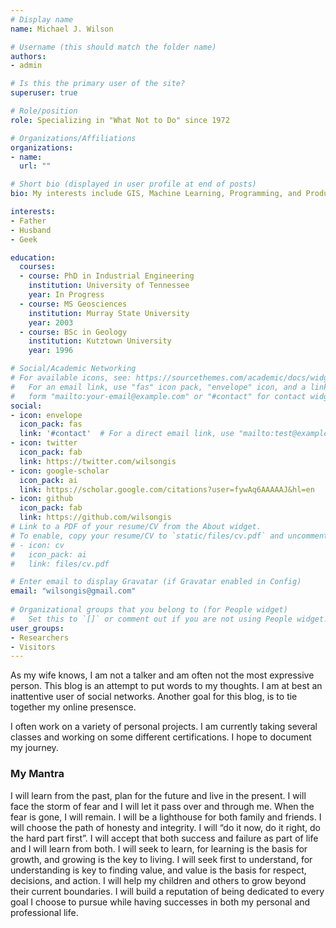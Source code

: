 ```yaml
---
# Display name
name: Michael J. Wilson

# Username (this should match the folder name)
authors:
- admin

# Is this the primary user of the site?
superuser: true

# Role/position
role: Specializing in "What Not to Do" since 1972

# Organizations/Affiliations
organizations:
- name: 
  url: ""

# Short bio (displayed in user profile at end of posts)
bio: My interests include GIS, Machine Learning, Programming, and Productivity.

interests:
- Father
- Husband
- Geek

education:
  courses:
  - course: PhD in Industrial Engineering
    institution: University of Tennessee
    year: In Progress
  - course: MS Geosciences
    institution: Murray State University
    year: 2003
  - course: BSc in Geology
    institution: Kutztown University
    year: 1996

# Social/Academic Networking
# For available icons, see: https://sourcethemes.com/academic/docs/widgets/#icons
#   For an email link, use "fas" icon pack, "envelope" icon, and a link in the
#   form "mailto:your-email@example.com" or "#contact" for contact widget.
social:
- icon: envelope
  icon_pack: fas
  link: '#contact'  # For a direct email link, use "mailto:test@example.org".
- icon: twitter
  icon_pack: fab
  link: https://twitter.com/wilsongis
- icon: google-scholar
  icon_pack: ai
  link: https://scholar.google.com/citations?user=fywAq6AAAAAJ&hl=en
- icon: github
  icon_pack: fab
  link: https://github.com/wilsongis
# Link to a PDF of your resume/CV from the About widget.
# To enable, copy your resume/CV to `static/files/cv.pdf` and uncomment the lines below.  
# - icon: cv
#   icon_pack: ai
#   link: files/cv.pdf

# Enter email to display Gravatar (if Gravatar enabled in Config)
email: "wilsongis@gmail.com"
  
# Organizational groups that you belong to (for People widget)
#   Set this to `[]` or comment out if you are not using People widget.  
user_groups:
- Researchers
- Visitors
---
```


As my wife knows, I am not a talker and am often not the most expressive person. This blog is an attempt to put words to my thoughts. I am at best an inattentive user of social networks. Another goal for this blog, is to tie together my online presensce.

I often work on a variety of personal projects. I am currently taking several classes and working on some different certifications. I hope to document my journey.


### My Mantra

I will learn from the past, plan for the future and live in the present. I will face the storm of fear and I will let it pass over and through me. When the fear is gone, I will remain. I will be a lighthouse for both family and friends. I will choose the path of honesty and integrity. I will “do it now, do it right, do the hard part first”. I will accept that both success and failure as part of life and I will learn from both. I will seek to learn, for learning is the basis for growth, and growing is the key to living. I will seek first to understand, for understanding is key to finding value, and value is the basis for respect, decisions, and action. I will help my children and others to grow beyond their current boundaries. I will build a reputation of being dedicated to every goal I choose to pursue while having successes in both my personal and professional life.


